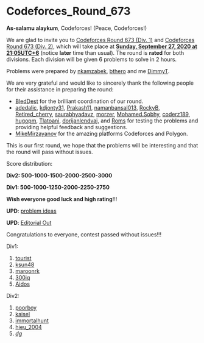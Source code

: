 # Codeforces_Round_673

**As-salamu alaykum**, Codeforces! (Peace, Codeforces!)

We are glad to invite you to [Codeforces Round 673 (Div. 1)](https://codeforces.com/contest/1416 "Codeforces Round 673 (Div. 1)") and [Codeforces Round 673 (Div. 2)](https://codeforces.com/contest/1417 "Codeforces Round 673 (Div. 2)"), which will take place at **[Sunday, September 27, 2020 at 21:05UTC+6](https://codeforces.com/https://www.timeanddate.com/worldclock/fixedtime.html?day=27&month=9&year=2020&hour=18&min=5&sec=0&p1=166)** (notice **later** time than usual). The round is **rated** for both divisions. Each division will be given 6 problems to solve in 2 hours.

Problems were prepared by [nkamzabek](https://codeforces.com/profile/nkamzabek "Expert nkamzabek"), [bthero](https://codeforces.com/profile/bthero "International Master bthero") and me [DimmyT](https://codeforces.com/profile/DimmyT "Master DimmyT").

We are very grateful and would like to sincerely thank the following people for their assistance in preparing the round:

 * [BledDest](https://codeforces.com/profile/BledDest "International Grandmaster BledDest") for the brilliant coordination of our round.
* [adedalic](https://codeforces.com/profile/adedalic "International Master adedalic"), [kdjonty31](https://codeforces.com/profile/kdjonty31 "Expert kdjonty31"), [Prakash11](https://codeforces.com/profile/Prakash11 "Expert Prakash11"), [namanbansal013](https://codeforces.com/profile/namanbansal013 "Expert namanbansal013"), [RockyB](https://codeforces.com/profile/RockyB "Master RockyB"), [Retired_cherry](https://codeforces.com/profile/Retired_cherry "Expert Retired_cherry"), [saurabhyadavz](https://codeforces.com/profile/saurabhyadavz "Specialist saurabhyadavz"), [morzer](https://codeforces.com/profile/morzer "Expert morzer"), [Mohamed.Sobhy](https://codeforces.com/profile/Mohamed.Sobhy "Master Mohamed.Sobhy"), [coderz189](https://codeforces.com/profile/coderz189 "Specialist coderz189"), [hugopm](https://codeforces.com/profile/hugopm "International Grandmaster hugopm"), [Tlatoani](https://codeforces.com/profile/Tlatoani "International Grandmaster Tlatoani"), [dorijanlendvaj](https://codeforces.com/profile/dorijanlendvaj "International Grandmaster dorijanlendvaj"), and [Roms](https://codeforces.com/profile/Roms "Master Roms") for testing the problems and providing helpful feedback and suggestions.
* [MikeMirzayanov](https://codeforces.com/profile/MikeMirzayanov "Headquarters, MikeMirzayanov") for the amazing platforms Codeforces and Polygon.

This is our first round, we hope that the problems will be interesting and that the round will pass without issues.

Score distribution:

**Div2: 500-1000-1500-2000-2500-3000**

**Div1: 500-1000-1250-2000-2250-2750**

**Wish everyone good luck and high rating**!!!

**UPD**: [problem ideas](https://codeforces.com/https://www.youtube.com/watch?v=IZ2lcKy8254)

**UPD**: [Editorial Out](Tutorial_(en).md)

Congratulations to everyone, contest passed without issues!!!

Div1:

 1. [tourist](https://codeforces.com/profile/tourist "Legendary Grandmaster tourist")
2. [ksun48](https://codeforces.com/profile/ksun48 "Legendary Grandmaster ksun48")
3. [maroonrk](https://codeforces.com/profile/maroonrk "Legendary Grandmaster maroonrk")
4. [300iq](https://codeforces.com/profile/300iq "Legendary Grandmaster 300iq")
5. [Aidos](https://codeforces.com/profile/Aidos "International Master Aidos")

Div2:

 1. [poorboy](https://codeforces.com/profile/poorboy "Newbie poorboy")
2. [kaisel](https://codeforces.com/profile/kaisel "Specialist kaisel")
3. [immortalhunt](https://codeforces.com/profile/immortalhunt "Expert immortalhunt")
4. [hieu_2004](https://codeforces.com/profile/hieu_2004 "Expert hieu_2004")
5. [_dg_](https://codeforces.com/profile/_dg_ "Expert _dg_")
